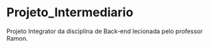 # Projeto_Intermediario
Projeto Integrator da disciplina de Back-end lecionada pelo professor Ramon.
